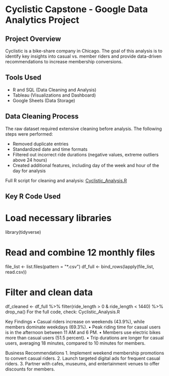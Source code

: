 # Cyclistic Capstone - Google Data Analytics Project  

## Project Overview  
Cyclistic is a bike-share company in Chicago. The goal of this analysis is to identify key insights into casual vs. member riders and provide data-driven recommendations to increase membership conversions.  

## Tools Used  
- R and SQL (Data Cleaning and Analysis)  
- Tableau (Visualizations and Dashboard)  
- Google Sheets (Data Storage)  

## Data Cleaning Process  
The raw dataset required extensive cleaning before analysis. The following steps were performed:  
- Removed duplicate entries  
- Standardized date and time formats  
- Filtered out incorrect ride durations (negative values, extreme outliers above 24 hours)  
- Created additional features, including day of the week and hour of the day for analysis  

Full R script for cleaning and analysis: [Cyclistic_Analysis.R](./Cyclistic_Analysis.R)  

## Key R Code Used  

# Load necessary libraries
library(tidyverse)

# Read and combine 12 monthly files
file_list <- list.files(pattern = "*.csv")
df_full <- bind_rows(lapply(file_list, read.csv))

# Filter and clean data
df_cleaned <- df_full %>%
  filter(ride_length > 0 & ride_length < 1440) %>% 
  drop_na()
For the full code, check: Cyclistic_Analysis.R

Key Findings
	•	Casual riders increase on weekends (43.9%), while members dominate weekdays (69.3%).
	•	Peak riding time for casual users is in the afternoon between 11 AM and 6 PM.
	•	Members use electric bikes more than casual users (51.5 percent).
	•	Trip durations are longer for casual users, averaging 18 minutes, compared to 10 minutes for members.

Business Recommendations
	1.	Implement weekend membership promotions to convert casual riders.
	2.	Launch targeted digital ads for frequent casual riders.
	3.	Partner with cafes, museums, and entertainment venues to offer discounts for members.


